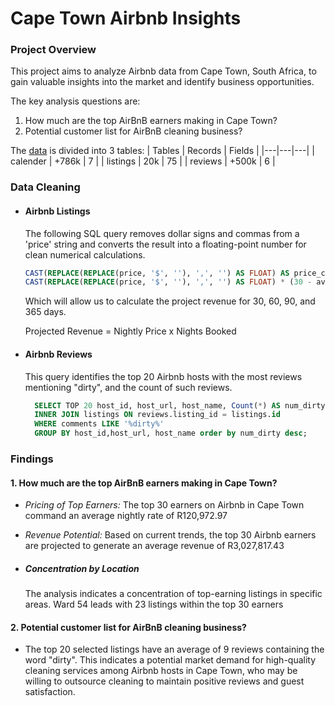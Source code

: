 # Cape Town Airbnb Insights

### Project Overview

This project aims to analyze Airbnb data from Cape Town, South Africa, to gain valuable insights into the market and identify business opportunities. 

The key analysis questions are:
1. How much are the top AirBnB earners making in Cape Town?
2. Potential customer list for AirBnB cleaning business?

The [data](http://insideairbnb.com/get-the-data/) is divided into 3 tables:
| Tables | Records | Fields |
|---|---|---|
| calender   | +786k   | 7   |
| listings   | 20k     | 75  |
| reviews    | +500k   | 6   |

### Data Cleaning

* #### Airbnb Listings

    The following SQL query removes dollar signs and commas from a 'price' string and converts the result into a floating-point number for clean numerical calculations.

    ```sql
    CAST(REPLACE(REPLACE(price, '$', ''), ',', '') AS FLOAT) AS price_clean,
    CAST(REPLACE(REPLACE(price, '$', ''), ',', '') AS FLOAT) * (30 - availability_30) AS projected_revenue_30
    ```

    Which will allow us to calculate the project revenue for 30, 60, 90, and 365 days.

    Projected Revenue = Nightly Price x Nights Booked

* #### Airbnb Reviews
  
  This query identifies the top 20 Airbnb hosts with the most reviews mentioning "dirty", and the count of such reviews.

  ```sql
    SELECT TOP 20 host_id, host_url, host_name, Count(*) AS num_dirty FROM reviews
    INNER JOIN listings ON reviews.listing_id = listings.id
    WHERE comments LIKE '%dirty%'
    GROUP BY host_id,host_url, host_name order by num_dirty desc;
    ```

### Findings

#### 1. How much are the top AirBnB earners making in Cape Town?

* *Pricing of Top Earners:* The top 30 earners on Airbnb in Cape Town command an average nightly rate of R120,972.97

* *Revenue Potential:* Based on current trends, the top 30 Airbnb earners are projected to generate an average revenue of R3,027,817.43

* ##### Concentration by Location

    The analysis indicates a concentration of top-earning listings in specific areas. Ward 54 leads with 23 listings within the top 30 earners

#### 2. Potential customer list for AirBnB cleaning business?

* The top 20 selected listings have an average of 9 reviews containing the word "dirty". This indicates a potential market demand for high-quality cleaning services among Airbnb hosts in Cape Town, who may be willing to outsource cleaning to maintain positive reviews and guest satisfaction.
